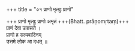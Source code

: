 +++
title = "०१ प्राणो मृत्युः प्राणो"

+++
प्राणो मृत्युः प्राणो अमृतं +++(Bhatt. prāṇomṛtaṃ)+++  
प्राणं देवा उपासते ।  
प्राणो ह सत्यवादिनम्  
उत्तमे लोक आ दधत् ॥